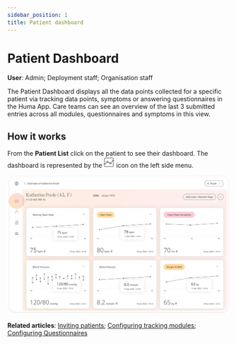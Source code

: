 ```yaml
---
sidebar_position: 1
title: Patient dashboard
---
```

# Patient Dashboard
**User**: Admin; Deployment staff; Organisation staff

The Patient Dashboard displays all the data points collected for a specific patient via tracking data points, symptoms or answering questionnaires in the Huma App. Care teams can see an overview of the last 3 submitted entries across all modules, questionnaires and symptoms in this view.

## How it works​
From the **Patient List** click on the patient to see their dashboard. The dashboard is represented by the ![Patient Dashboard](./assets/Dashboard.png) icon on the left side menu. 

![Patient Dashboard](./assets/PatientDashboard01.png)

**Related articles**: [Inviting patients](../roles-and-permissions/inviting-patients.md); [Configuring tracking modules](../../admin-portal/managing-deployments/configuring-the-content/tracking-modules.md); [Configuring Questionnaires](../../admin-portal/managing-deployments/configuring-the-content/tracking-questionnaires.md)  
